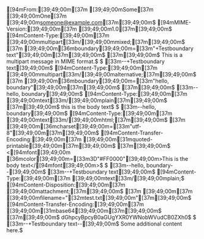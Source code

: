 [94mFrom:[39;49;00m[37m [39;49;00mSome[37m [39;49;00mOne[37m [39;49;00m<someone@example.com>[37m[39;49;00m$
[94mMIME-Version:[39;49;00m[37m [39;49;00m1.0[37m[39;49;00m$
[94mContent-Type:[39;49;00m[37m [39;49;00mmultipart[33m/[39;49;00mmixed;[37m[39;49;00m$
[37m        [39;49;00m[36mboundary[39;49;00m=[33m"+Testboundary text"[39;49;00m[37m[39;49;00m$
[37m[39;49;00m$
This is a multipart message in MIME format.$
$
[33m--+Testboundary text[39;49;00m$
[94mContent-Type:[39;49;00m[37m [39;49;00mmultipart[33m/[39;49;00malternative;[37m[39;49;00m$
[37m        [39;49;00m[36mboundary[39;49;00m=[33m"hello, boundary"[39;49;00m[37m[39;49;00m$
[37m[39;49;00m$
[33m--hello, boundary[39;49;00m$
[94mContent-Type:[39;49;00m[37m [39;49;00mtext[33m/[39;49;00mplain[37m[39;49;00m$
[37m[39;49;00m$
this is the body text$
$
[33m--hello, boundary[39;49;00m$
[94mContent-Type:[39;49;00m[37m [39;49;00mtext[33m/[39;49;00mhtml;[37m[39;49;00m$
[37m       [39;49;00m[36mcharset[39;49;00m=[33m"utf-8"[39;49;00m[37m[39;49;00m$
[94mContent-Transfer-Encoding:[39;49;00m[37m [39;49;00m[31mquoted-printable[39;49;00m[37m[39;49;00m$
[37m[39;49;00m$
<[94mfont[39;49;00m [36mcolor[39;49;00m=[33m3D"#FF0000"[39;49;00m>This is the body text</[94mfont[39;49;00m>$
$
[33m--hello, boundary--[39;49;00m$
[33m--+Testboundary text[39;49;00m$
[94mContent-Type:[39;49;00m[37m [39;49;00mtext[33m/[39;49;00mplain;$
[94mContent-Disposition:[39;49;00m[37m [39;49;00mattachment;[37m[39;49;00m$
[37m [39;49;00m[37m       [39;49;00mfilename="[32mtest.txt[39;49;00m"[37m[39;49;00m$
[94mContent-Transfer-Encoding:[39;49;00m[37m [39;49;00m[31mbase64[39;49;00m[37m[39;49;00m$
[37m[39;49;00m$
dGhpcyBpcyB0aGUgYXR0YWNobWVudCB0ZXh0$
$
[33m--+Testboundary text--[39;49;00m$
Some additional content here.$
